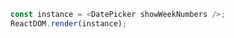 <!--start-code-->

```js
const instance = <DatePicker showWeekNumbers />;
ReactDOM.render(instance);
```

<!--end-code-->
